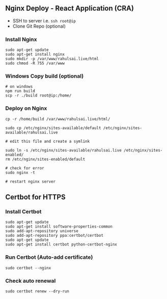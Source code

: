 ## Nginx Deploy - React Application (CRA) 

- SSH to server i.e. `ssh root@ip`
- Clone Git Repo (optional)

### Install Nginx
```
sudo apt-get update
sudo apt-get install nginx
sudo mkdir -p /var/www/rahulsai.live/html
sudo chmod -R 755 /var/www
```

### Windows Copy build (optional)
```
# on windows
npm run build
scp -r ./build root@ip:/home/
```
### Deploy on Nginx
```
cp -r /home/build /var/www/rahulsai.live/html/

sudo cp /etc/nginx/sites-available/default /etc/nginx/sites-available/rahulsai.live

# edit this file and create a symlink

sudo ln -s /etc/nginx/sites-available/rahulsai.live /etc/nginx/sites-enabled/
rm /etc/nginx/sites-enabled/default

# check for error
sudo nginx -t

# restart nginx server

```

## Certbot for HTTPS

### Install Certbot
```
sudo apt-get update
sudo apt-get install software-properties-common
sudo add-apt-repository universe
sudo add-apt-repository ppa:certbot/certbot
sudo apt-get update
sudo apt-get install certbot python-certbot-nginx
```
### Run Certbot (Auto-add certificate)

```
sudo certbot --nginx
```

### Check auto renewal 
```
sudo certbot renew --dry-run
```